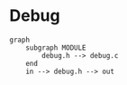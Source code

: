 # Debug
```mermaid
graph
    subgraph MODULE
        debug.h --> debug.c
    end
    in --> debug.h --> out
```